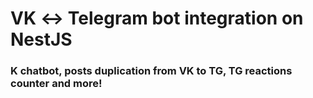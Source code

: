 # VK ↔ Telegram bot integration on NestJS

### K chatbot, posts duplication from VK to TG, TG reactions counter and more!